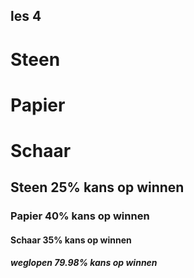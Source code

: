 ## les 4

# Steen
# Papier
# Schaar
## Steen 25% kans op winnen 
### Papier 40% kans op winnen
#### Schaar 35% kans op winnen 
##### weglopen 79.98% kans op winnen
